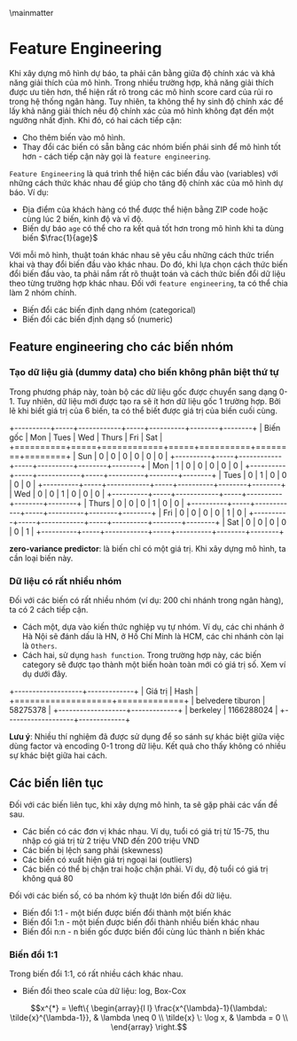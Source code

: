 \mainmatter

# Feature Engineering




Khi xây dựng mô hình dự báo, ta phải cân bằng giữa độ chính xác và khả năng giải thích của mô hình. Trong nhiều trường hợp, khả năng giải thích được ưu tiên hơn, thể hiện rất rõ trong các mô hình score card của rủi ro trong hệ thống ngân hàng. Tuy nhiên, ta không thể hy sinh độ chính xác để lấy khả năng giải thích nếu độ chính xác của mô hình không đạt đến một ngưỡng nhất định. Khi đó, có hai cách tiếp cận:

- Cho thêm biến vào mô hình.
- Thay đổi các biến có sẵn bằng các nhóm biến phái sinh để mô hình tốt hơn - cách tiếp cận này gọi là `feature engineering`.

`Feature Engineering` là quá trình thể hiện các biến đầu vào (variables) với những cách thức khác nhau để giúp cho tăng độ chính xác của mô hình dự báo. Ví dụ:

- Địa điểm của khách hàng có thể được thể hiện bằng ZIP code hoặc cùng lúc 2 biến, kinh độ và vĩ độ. 
- Biến dự báo `age` có thể cho ra kết quả tốt hơn trong mô hình khi ta dùng biến $\frac{1}{age}$

Với mỗi mô hình, thuật toán khác nhau sẽ yêu cầu những cách thức triển khai và thay đổi biến đầu vào khác nhau. Do đó, khi lựa chọn cách thức biến đổi biến đầu vào, ta phải nắm rất rõ thuật toán và cách thức biến đổi dữ liệu theo từng trường hợp khác nhau. Đối với `feature engineering`, ta có thể chia làm 2 nhóm chính.

- Biến đổi các biến định dạng nhóm (categorical)
- Biến đổi các biến định dạng số (numeric)

## Feature engineering cho các biến nhóm

### Tạo dữ liệu giả (dummy data) cho biến không phân biệt thứ tự

Trong phương pháp này, toàn bộ các dữ liệu gốc được chuyển sang dạng 0-1. Tuy nhiên, 
dữ liệu mới được tạo ra sẽ ít hơn dữ liệu gốc 1 trường hợp. Bởi lẽ khi biết giá trị của 6 biến, ta có thể biết được giá trị của biến cuối cùng.


+----------+-----+------------+-----+----------+--------+--------+
| Biến gốc | Mon |    Tues    | Wed |    Thurs |    Fri |    Sat |
+==========+=====+============+=====+==========+========+========+
| Sun      |  0  | 0          | 0   | 0        | 0      | 0      |
+----------+-----+------------+-----+----------+--------+--------+
| Mon      |  1  | 0          | 0   | 0        |  0     | 0      |
+----------+-----+------------+-----+----------+--------+--------+
| Tues     |  0  | 1          |  0  | 0        | 0      | 0      |
+----------+-----+------------+-----+----------+--------+--------+
| Wed      |  0  | 0          |  1  | 0        | 0      | 0      |
+----------+-----+------------+-----+----------+--------+--------+
| Thurs    |  0  | 0          |  0  | 1        | 0      | 0      |
+----------+-----+------------+-----+----------+--------+--------+
| Fri      |  0  | 0          |  0  | 0        | 1      | 0      |
+----------+-----+------------+-----+----------+--------+--------+
| Sat      |  0  | 0          |  0  | 0        | 0      | 1      |
+----------+-----+------------+-----+----------+--------+--------+

**zero-variance predictor**: là biến chỉ có một giá trị. Khi xây dựng mô hình, ta cần loại biến này.

### Dữ liệu có rất nhiều nhóm

Đối với các biến có rất nhiều nhóm (ví dụ: 200 chi nhánh trong ngân hàng), ta có 2 cách tiếp cận.

- Cách một, dựa vào kiến thức nghiệp vụ tự nhóm. Ví dụ, các chi nhánh ở Hà Nội sẽ đánh dấu là HN, ở Hồ Chí Minh là HCM, các chi nhánh còn lại là `Others`.
- Cách hai, sử dụng `hash function`. Trong trường hợp này, các biến category sẽ được tạo thành một biến hoàn toàn mới có giá trị số. Xem ví dụ dưới đây.

+-------------------+-------------+
|      Giá trị      |    Hash     |
+===================+=============+
| belvedere tiburon | 58275378    |
+-------------------+-------------+
| berkeley          | 1166288024  |
+-------------------+-------------+



**Lưu ý**: Nhiều thí nghiệm đã được sử dụng để so sánh sự khác biệt giữa việc dùng factor và encoding 0-1 trong dữ liệu. Kết quả cho thấy không có nhiều sự khác biệt giữa hai cách.

## Các biến liên tục

Đối với các biến liên tục, khi xây dựng mô hình, ta sẽ gặp phải các vấn đề sau.

- Các biến có các đơn vị khác nhau. Ví dụ, tuổi có giá trị từ 15-75, thu nhập có giá trị từ 2 triệu VND đến 200 triệu VND
- Các biến bị lệch sang phải (skewness)
- Các biến có xuất hiện giá trị ngoại lai (outliers)
- Các biến có thể bị chặn trai hoặc chặn phải. Ví dụ, độ tuổi có giá trị không quá 80

Đối với các biến số, có ba nhóm kỹ thuật lớn biến đổi dữ liệu.

- Biến đổi 1:1 - một biến được biến đổi thành một biến khác
- Biến đổi 1:n - một biến được biến đổi thành nhiều biến khác nhau
- Biến đổi n:n - n biến gốc được biến đổi cùng lúc thành n biến khác

### Biến đổi 1:1

Trong biến đổi 1:1, có rất nhiều cách khác nhau.

- Biến đổi theo scale của dữ liệu: log, Box-Cox


$$x^{*} = \left\{ \begin{array}{l l} \frac{x^{\lambda}-1}{\lambda\: \tilde{x}^{\lambda-1}}, & \lambda \neq 0 \\ \tilde{x} \: \log x, & \lambda = 0 \\ \end{array} \right.$$
